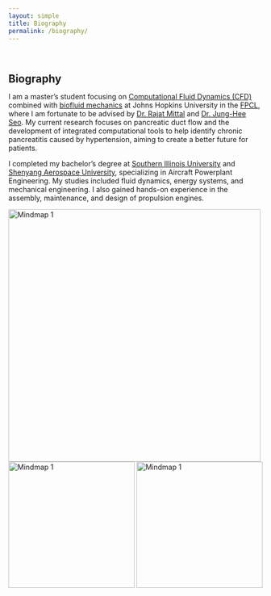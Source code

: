 ```yaml
---
layout: simple
title: Biography
permalink: /biography/
---
```


<h1 id="biography"></h1>

<h2 style="margin: 60px 0px 10px;">Biography</h2>


<!-- I received my PhD in computer science at [Max Planck Institute for Informatics](https://www.mpi-inf.mpg.de/), where I was fortunate to be advised by [Prof. Bernt Schiele](https://people.mpi-inf.mpg.de/~schiele/) and [Prof. Qianru Sun](https://qianrusun.com/). As part of the [European Laboratory for Learning and Intelligent Systems (ELLIS) PhD Program](https://ellis.eu/phd-postdoc), I was also co-supervised by [Prof. Christian Rupprecht](https://chrirupp.github.io/) and [Prof. Andrea Vedaldi](https://www.robots.ox.ac.uk/~vedaldi/) in the [Visual Geometry Group (VGG)](https://www.robots.ox.ac.uk/~vgg/) at the [University of Oxford](https://www.ox.ac.uk/). I obtained my BS in electronic information engineering from [Tianjin University](http://www.tju.edu.cn/english/index.htm). I was a postdoctoral fellow at [Johns Hopkins University](https://cs.jhu.edu), working with [Prof. Alan L. Yuille](https://www.cs.jhu.edu/~ayuille/). I was also a research intern at the [National University of Singapore](https://www.comp.nus.edu.sg/), working with [Prof. Tat-Seng Chua](https://www.chuatatseng.com/) and [Prof. Qianru Sun](https://qianrusun.com/). -->


<!-- ## About Me -->

I am a master’s student focusing on 
[Computational Fluid Dynamics (CFD)](https://engineering.jhu.edu/fsag/) 
combined with 
[biofluid mechanics](https://engineering.jhu.edu/fsag/research/) 
at Johns Hopkins University in the 
[FPCL](https://engineering.jhu.edu/fsag/), 
where I am fortunate to be advised by 
[Dr. Rajat Mittal](https://me.jhu.edu/faculty/rajat-mittal/) and 
[Dr. Jung-Hee Seo](https://engineering.jhu.edu/fsag/people/faculty/jung_hee_seo/). 
My current research focuses on pancreatic duct flow and the development of integrated computational tools to help identify chronic pancreatitis caused by hypertension, aiming to create a better future for patients.

I completed my bachelor’s degree at 
[Southern Illinois University](https://siu.edu) and 
[Shenyang Aerospace University](https://en.sau.edu.cn), 
specializing in Aircraft Powerplant Engineering. My studies included fluid dynamics, energy systems, and mechanical engineering. I also gained hands-on experience in the assembly, maintenance, and design of propulsion engines.

<div>
        <img src="https://zhbalex.github.io/Appendix/Sketches/Building_QDChurch.jpg" height="" width="500" alt="Mindmap 1">
        <img src="https://zhbalex.github.io/Appendix/Sketches/Building_QDgov.jpg" height="" width="250" alt="Mindmap 1">
        <img src="https://zhbalex.github.io/Appendix/Sketches/Building_QDhouse.jpg" height="" width="250" alt="Mindmap 1">
</div>

<!-- 

<div>
        <img src="https://zhbalex.github.io/Appendix/Sketches/Building_QDgov.jpg" height="" width="250" alt="Mindmap 1">
        <img src="https://zhbalex.github.io/Appendix/Sketches/Building_QDhouse.jpg" height="" width="250" alt="Mindmap 1">
</div> -->


<!-- 
<div style="text-align: center;">
    <img src="https://github.com/ZHBALEX/Numerical-CFD/blob/main/CFD%20Projects/CFD_Final_Circular_Cylinder_Cross-Flow/figs/cylinderresult.png?raw=true" 
         width="400" 
         alt="Mindmap 1">
</div> -->
